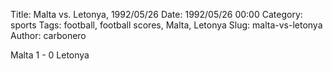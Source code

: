 Title: Malta vs. Letonya, 1992/05/26
Date: 1992/05/26 00:00
Category: sports
Tags: football, football scores, Malta, Letonya
Slug: malta-vs-letonya
Author: carbonero


Malta 1 - 0 Letonya
